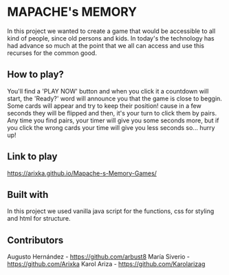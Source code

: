 # MAPACHE's MEMORY

In this project we wanted to create a game that would be accessible to all kind of people, since old persons and kids. In today's the technology has had advance so much at the point that we all can access and use this recurses for the common good. 

## How to play?

You'll find a 'PLAY NOW' button and when you click it a countdown will start, the 'Ready?' word will announce you that the game is close to beggin. Some cards will appear and try to keep their position! cause in a few seconds they will be flipped and then, it's your turn to click them by pairs. Any time you find pairs, your timer will give you some seconds more, but if you click the wrong cards your time will give you less seconds so... hurry up! 

## Link to play
https://arixka.github.io/Mapache-s-Memory-Games/

## Built with
In this project we used vanilla java script for the functions, css for styling and html for structure.

## Contributors 

Augusto Hernández - https://github.com/arbust8
María Siverio     - https://github.com/Arixka
Karol Ariza       - https://github.com/Karolarizag

